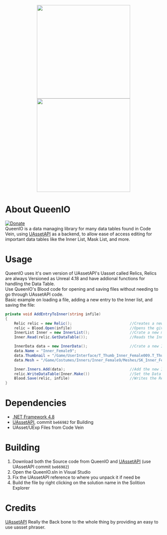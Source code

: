 <p align="center">
    <img src="https://github.com/VelouriasMoon/QueenIO/blob/main/Images/LogoLight.png#gh-light-mode-only" width="300"/>
    <img src="https://github.com/VelouriasMoon/QueenIO/blob/main/Images/LogoDark.png#gh-dark-mode-only" width="300"/>
</p>

# About QueenIO
[![Donate](https://img.shields.io/badge/Donate-PayPal-green.svg)](https://www.paypal.com/donate?hosted_button_id=7LVCJCM9LNQ2W)<br/>
QueenIO is a data managing library for many data tables found in Code Vein, using [UAssetAPI](https://github.com/atenfyr/UAssetAPI) as a backend, to allow ease of access editing for important data tables like the Inner List, Mask List, and more.

# Usage
QueenIO uses it's own version of UAssetAPI's Uasset called Relics, Relics are always Versioned as Unreal 4.18 and have addional functions for handling the Data Table.  
Use QueenIO's Blood code for opening and saving files without needing to go through UAssetAPI code.  
Basic example on loading a file, adding a new entry to the Inner list, and saving the file:
```cs
private void AddEntryToInner(string infile)
{
    Relic relic = new Relic();                          //Creates a new memory struct for a uasset
    relic = Blood.Open(infile)                          //Opens the given files and Reads it as a Relic
    InnerList Inner = new InnerList();                  //Crate a new memory struct for the Inner list 
    Inner.Read(relic.GetDataTable());                   //Reads the Inner List data from the Relic

    InnerData data = new InnerData();                   //Crate a new Inner object and add some data
    data.Name = "Inner_Female9";
    data.Thumbnail = "/Game/UserInterface/T_Thumb_Inner_Female009.T_Thumb_Inner_Female009";
    data.Mesh = "/Game/Costumes/Inners/Inner_Female9/Meshes/SK_Inner_Female9.SK_Inner_Female9";

    Inner.Inners.Add(data);                             //Add the new Inner to the Inner List
    relic.WriteDataTable(Inner.Make())                  //Set the Data Table as the New Inner List
    Blood.Save(relic, infile)                           //Writes the Relic to the given Path
}
```

# Dependencies
- [.NET Framework 4.8](https://dotnet.microsoft.com/download/dotnet-framework)  
- [UAssetAPI](https://github.com/atenfyr/UAssetAPI), commit `be66982` for Building
- UAsset/UExp Files from Code Vein

# Building
1. Download both the Source code from QueenIO and [UAssetAPI](https://github.com/atenfyr/UAssetAPI) (use UAssetAPI commit `be66982`)
2. Open the QueenIO.sln in Visual Studio
3. Fix the UAssetAPI reference to where you unpack it if need be
4. Build the file by right clicking on the solution name in the Solition Explorer

# Credits
[UAssetAPI](https://github.com/atenfyr/UAssetAPI) Really the Back bone to the whole thing by providing an easy to use uasset phraser.
